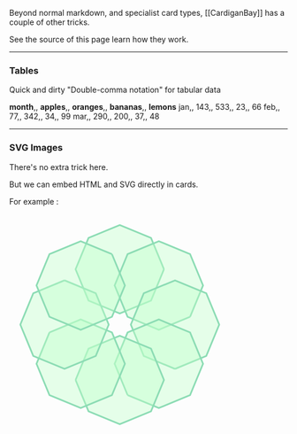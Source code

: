 Beyond normal markdown, and specialist card types, [[CardiganBay]] has a couple of other tricks.

See the source of this page learn how they work.

----

### Tables

Quick and dirty "Double-comma notation" for tabular data

**month**,, **apples**,, **oranges**,, **bananas**,, **lemons**
jan,, 143,, 533,, 23,, 66
feb,, 77,, 342,, 34,, 99
mar,, 290,, 200,, 37,, 48

----

### SVG Images

There's no extra trick here. 

But we can embed HTML and SVG directly in cards.

For example :

<div class="embed_div">

<svg height="400" width="400">
<path style="-webkit-tap-highlight-color: rgba(0, 0, 0, 0);" stroke-width="3px" stroke="rgb(140,220,180)" fill="rgb(190,255,200)" fill-opacity="0.39" d="M 280 100.00000000000003 L 256.5685424949238 156.56854249492383 L 200 180 L 143.43145750507617 156.5685424949238 L 120.00000000000001 100 L 143.43145750507622 43.431457505076196 L 200 19.999999999999996 L 256.5685424949238 43.431457505076175 L 280 100.00000000000003"></path>
<path style="-webkit-tap-highlight-color: rgba(0, 0, 0, 0);" stroke-width="3px" stroke="rgb(140,220,180)" fill="rgb(190,255,200)" fill-opacity="0.39" d="M 327.27922061357856 185.85786437626908 L 270.71067811865476 209.28932188134527 L 214.14213562373092 185.85786437626905 L 190.71067811865476 129.28932188134524 L 214.14213562373098 72.72077938642143 L 270.71067811865476 49.28932188134525 L 327.27922061357856 72.72077938642146 L 350.71067811865476 129.28932188134524 L 327.27922061357856 185.85786437626908"></path>
<path style="-webkit-tap-highlight-color: rgba(0, 0, 0, 0);" stroke-width="3px" stroke="rgb(140,220,180)" fill="rgb(190,255,200)" fill-opacity="0.39" d="M 300 280 L 243.43145750507617 256.5685424949238 L 220.00000000000003 200 L 243.43145750507622 143.43145750507617 L 300 120.00000000000001 L 356.5685424949238 143.4314575050762 L 380 200 L 356.5685424949238 256.5685424949238 L 300 280"></path>
<path style="-webkit-tap-highlight-color: rgba(0, 0, 0, 0);" stroke-width="3px" stroke="rgb(140,220,180)" fill="rgb(190,255,200)" fill-opacity="0.39" d="M 214.14213562373092 327.27922061357856 L 190.71067811865476 270.71067811865476 L 214.14213562373098 214.14213562373092 L 270.71067811865476 190.71067811865476 L 327.27922061357856 214.14213562373098 L 350.71067811865476 270.71067811865476 L 327.27922061357856 327.27922061357856 L 270.71067811865476 350.71067811865476 L 214.14213562373092 327.27922061357856"></path>
<path style="-webkit-tap-highlight-color: rgba(0, 0, 0, 0);" stroke-width="3px" stroke="rgb(140,220,180)" fill="rgb(190,255,200)" fill-opacity="0.39" d="M 120 300 L 143.4314575050762 243.43145750507617 L 200 220.00000000000003 L 256.5685424949238 243.43145750507622 L 280 300 L 256.5685424949238 356.5685424949238 L 200 380 L 143.4314575050762 356.5685424949238 L 120 300"></path>
<path style="-webkit-tap-highlight-color: rgba(0, 0, 0, 0);" stroke-width="3px" stroke="rgb(140,220,180)" fill="rgb(190,255,200)" fill-opacity="0.39" d="M 72.72077938642146 214.14213562373092 L 129.28932188134524 190.71067811865476 L 185.85786437626905 214.14213562373098 L 209.28932188134527 270.71067811865476 L 185.85786437626908 327.27922061357856 L 129.28932188134527 350.71067811865476 L 72.72077938642146 327.27922061357856 L 49.28932188134523 270.7106781186548 L 72.72077938642146 214.14213562373092"></path>
<path style="-webkit-tap-highlight-color: rgba(0, 0, 0, 0);" stroke-width="3px" stroke="rgb(140,220,180)" fill="rgb(190,255,200)" fill-opacity="0.39" d="M 100 120.00000000000001 L 156.5685424949238 143.4314575050762 L 180 200 L 156.5685424949238 256.5685424949238 L 100 280 L 43.431457505076196 256.5685424949238 L 19.999999999999996 200 L 43.431457505076175 143.43145750507622 L 100 120.00000000000001"></path>
<path style="-webkit-tap-highlight-color: rgba(0, 0, 0, 0);" stroke-width="3px" stroke="rgb(140,220,180)" fill="rgb(190,255,200)" fill-opacity="0.39" d="M 185.85786437626905 72.72077938642146 L 209.28932188134524 129.28932188134524 L 185.85786437626905 185.85786437626905 L 129.28932188134524 209.28932188134527 L 72.72077938642143 185.85786437626908 L 49.28932188134523 129.28932188134527 L 72.72077938642143 72.72077938642146 L 129.28932188134522 49.28932188134523 L 185.85786437626905 72.72077938642146"></path></svg>
</div>